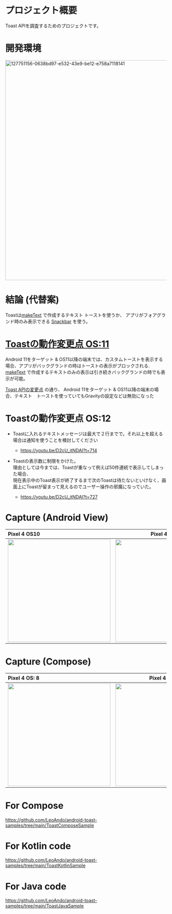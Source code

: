 # プロジェクト概要
Toast APIを調査するためのプロジェクトです。

# 開発環境
<img width="686" alt="127751156-0638bd97-e532-43e9-be12-e758a7118141" src="https://user-images.githubusercontent.com/16476224/128230885-30d23c7f-5714-4590-9592-ec3f733b39e0.png">

# 結論 (代替案)

Toastは[makeText](https://developer.android.com/reference/kotlin/android/widget/Toast?hl=ja#maketext) で作成するテキスト トーストを使うか、
アプリがフォアグランド時のみ表示できる [Snackbar](https://developer.android.com/reference/com/google/android/material/snackbar/Snackbar) を使う。

# [Toastの動作変更点 OS:11](https://developer.android.com/about/versions/11/behavior-changes-11?hl=ja#toasts)

Android 11をターゲット & OS11以降の端末では、カスタムトーストを表示する場合、アプリがバックグランドの時はトーストの表示がブロックされる.<br>
[makeText](https://developer.android.com/reference/kotlin/android/widget/Toast?hl=ja#maketext) で作成するテキストのみの表示は引き続きバックグランドの時でも表示が可能。

[Toast APIの変更点](https://developer.android.com/about/versions/11/behavior-changes-11?hl=ja#text-toast-api-changes) の通り、
Android 11をターゲット & OS11以降の端末の場合、テキスト　トーストを使っていてもGravityの設定などは無効になった

# Toastの動作変更点 OS:12
- Toastに入れるテキストメッセージは最大で２行までで。それ以上を超える場合は通知を使うことを検討してください<br>
  - https://youtu.be/D2cU_itNDAI?t=714

- Toastの表示数に制限をかけた。 <br>理由としては今までは、Toastが重なって例えば50件連続で表示してしまった場合、<br>現在表示中のToast表示が終了するまで次のToastは待たないといけなく、画面上にToastが留まって見えるのでユーザー操作の邪魔になっていた。<br>
  -  https://youtu.be/D2cU_itNDAI?t=727

# Capture (Android View)

| Pixel 4 OS10 | Pixel 4 OS11 |
|:---|:---:|
| <img src="https://user-images.githubusercontent.com/16476224/117284945-5f325080-aea2-11eb-8278-c68feb8765a6.gif" width=320 /> | <img src="https://user-images.githubusercontent.com/16476224/117284926-58a3d900-aea2-11eb-9179-1294d8b03caf.gif" width=320 /> |

# Capture (Compose)

| Pixel 4 OS: 8 | Pixel 4 OS: 12 |
|:---|:---:|
| <img src="https://user-images.githubusercontent.com/16476224/151012930-1a1b1253-a715-4a35-abee-cc08a73c9b8a.gif" width=320 /> | <img src="https://user-images.githubusercontent.com/16476224/151012648-6a99b81d-0cd2-4bf4-9d6c-b05ab34a4ad6.gif" width=320 /> |

# For Compose
https://github.com/LeoAndo/android-toast-samples/tree/main/ToastComposeSample

# For Kotlin code
https://github.com/LeoAndo/android-toast-samples/tree/main/ToastKotlinSample

# For Java code
https://github.com/LeoAndo/android-toast-samples/tree/main/ToastJavaSample
